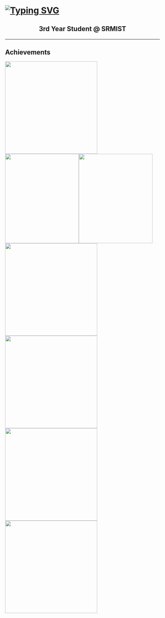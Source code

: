 <!---
Samyak008/Samyak008 is a ✨ special ✨ repository because its `README.md` (this file) appears on your GitHub profile.
You can click the Preview link to take a look at your changes.
--->
# [![Typing SVG](https://readme-typing-svg.demolab.com?font=Fira+Code&size=35&pause=999&color=8A04ED&width=1100&lines=%F0%9F%91%8B+Hiie%2C+I%E2%80%99m+Samyak_Varia;%F0%9F%91%80+I%E2%80%99m+interested+in+Python,+Automation,+Machine_Learning+and+GenAI;%F0%9F%8C%B1+I%E2%80%99m+currently+learning+DSA;%F0%9F%92%9E%EF%B8%8F+I%E2%80%99m+looking+to+collaborate+on+Ambitious_Projects)](https://git.io/typing-svg)
<h2>
<p align="center">
  <b>3rd Year Student @ SRMIST</b>
</p>
</h2>

***
## Achievements

<a href ="https://www.credly.com/badges/9bc89f4b-88f0-4f33-81e9-18c6e400bbe4/linked_in_profile"><img src="D:\Samyak008\github-foundations.png" style="width:300px;height:300px;"></a><img src="D:\Samyak008\Hackerrank_C++.jpg" style="width:240;height:290px;"><img src="D:\Samyak008\Hackerrank_c.jpg" style="width:240;height:290px;"><img src="D:\Samyak008\Hackerrank_Java.jpg" style="height:300px" >
<a href="https://catalog-education.oracle.com/ords/certview/sharebadge?id=FFC2D728B1D51D06D1842258ED4E55EE6B6149D53E120BAFBC65CDFD09B5E265">
<img src="D:\Samyak008\Oracle_Cloud Foundation Associate.jpg" style="width:300px;height:300px;"/>
</a>
<a href="https://catalog-education.oracle.com/ords/certview/sharebadge?id=FFC2D728B1D51D06D1842258ED4E55EE909B1363C862E3AB64C54077ED6D3C9D">
<img src="D:\Samyak008\Oracle_GenAI Profeesional Certified.jpg" style="width:300px;height:300px"/>
</a>
<a href="https://www.credly.com/badges/bd878ff8-868d-4fa1-8839-3dafc9b76dbf">
<img src="D:\Samyak008\AWS_machine learning Foundations.jpg" style="width:300px;height:300px"/>
</a>
